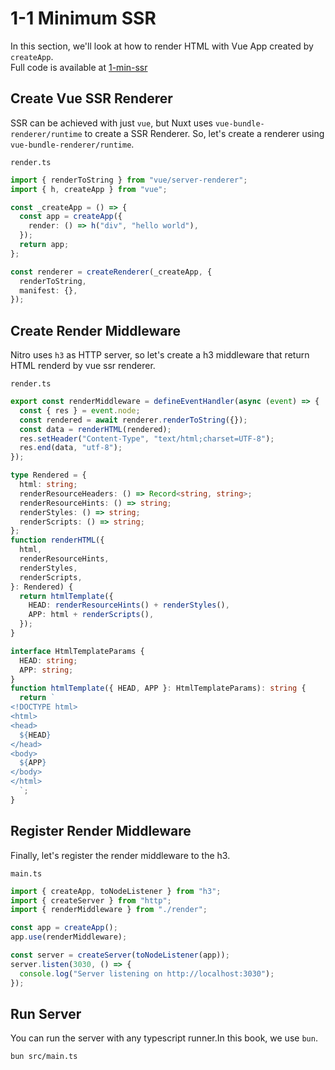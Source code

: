 # 1-1 Minimum SSR

In this section, we'll look at how to render HTML with Vue App created by `createApp`.  
Full code is available at [1-min-ssr](https://github.com/shoma-mano/chibinuxt/tree/main/books/1-min-ssr)

## Create Vue SSR Renderer

SSR can be achieved with just `vue`, but Nuxt uses `vue-bundle-renderer/runtime` to create a SSR Renderer.
So, let's create a renderer using `vue-bundle-renderer/runtime`.

`render.ts`

```ts typescript
import { renderToString } from "vue/server-renderer";
import { h, createApp } from "vue";

const _createApp = () => {
  const app = createApp({
    render: () => h("div", "hello world"),
  });
  return app;
};

const renderer = createRenderer(_createApp, {
  renderToString,
  manifest: {},
});
```

## Create Render Middleware

Nitro uses `h3` as HTTP server, so let's create a h3 middleware that return HTML renderd by vue ssr renderer.

`render.ts`

```ts
export const renderMiddleware = defineEventHandler(async (event) => {
  const { res } = event.node;
  const rendered = await renderer.renderToString({});
  const data = renderHTML(rendered);
  res.setHeader("Content-Type", "text/html;charset=UTF-8");
  res.end(data, "utf-8");
});

type Rendered = {
  html: string;
  renderResourceHeaders: () => Record<string, string>;
  renderResourceHints: () => string;
  renderStyles: () => string;
  renderScripts: () => string;
};
function renderHTML({
  html,
  renderResourceHints,
  renderStyles,
  renderScripts,
}: Rendered) {
  return htmlTemplate({
    HEAD: renderResourceHints() + renderStyles(),
    APP: html + renderScripts(),
  });
}

interface HtmlTemplateParams {
  HEAD: string;
  APP: string;
}
function htmlTemplate({ HEAD, APP }: HtmlTemplateParams): string {
  return `
<!DOCTYPE html>
<html>
<head>
  ${HEAD}
</head>
<body>
  ${APP}
</body>
</html>
  `;
}
```

## Register Render Middleware

Finally, let's register the render middleware to the h3.

`main.ts`

```ts
import { createApp, toNodeListener } from "h3";
import { createServer } from "http";
import { renderMiddleware } from "./render";

const app = createApp();
app.use(renderMiddleware);

const server = createServer(toNodeListener(app));
server.listen(3030, () => {
  console.log("Server listening on http://localhost:3030");
});
```

## Run Server

You can run the server with any typescript runner.In this book, we use `bun`.

```sh
bun src/main.ts
```
